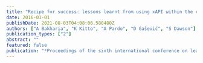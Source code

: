 ```yaml
---
title: "Recipe for success: lessons learnt from using xAPI within the connected learning analytics toolkit"
date: 2016-01-01
publishDate: 2021-08-03T04:08:06.580480Z
authors: ["A Bakharia", "K Kitto", "A Pardo", "D Gašević", "S Dawson"]
publication_types: ["2"]
abstract: ""
featured: false
publication: "*Proceedings of the sixth international conference on learning analytics …*"
---
```


